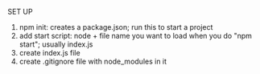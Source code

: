 SET UP
1. npm init: creates a package.json; run this to start a project
2. add start script: node + file name you want to load when you do "npm start"; usually index.js
3. create index.js file
4. create .gitignore file with node_modules in it